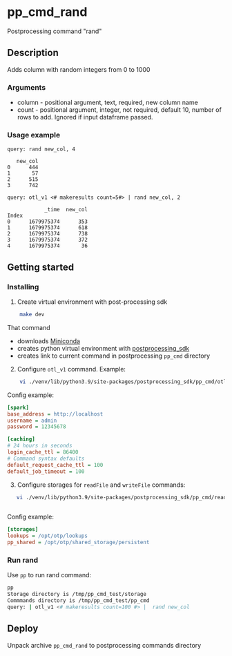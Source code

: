 # pp_cmd_rand
Postprocessing command "rand"
## Description
Adds column with random integers from 0 to 1000

### Arguments
- column - positional argument, text, required, new column name
- count - positional argument, integer, not required, default 10, number of rows to add. Ignored if input dataframe passed.

### Usage example
```
query: rand new_col, 4
```
```
   new_col
0      444
1       57
2      515
3      742

```
```
query: otl_v1 <# makeresults count=5#> | rand new_col, 2
```
```
            _time  new_col
Index                     
0      1679975374      353
1      1679975374      618
2      1679975374      738
3      1679975374      372
4      1679975374       36

```

## Getting started
### Installing
1. Create virtual environment with post-processing sdk 
```bash
    make dev
```
That command  
- downloads [Miniconda](https://docs.conda.io/en/latest/miniconda.html)
- creates python virtual environment with [postprocessing_sdk](https://github.com/ISGNeuroTeam/postprocessing_sdk)
- creates link to current command in postprocessing `pp_cmd` directory 

2. Configure `otl_v1` command. Example:  
```bash
    vi ./venv/lib/python3.9/site-packages/postprocessing_sdk/pp_cmd/otl_v1/config.ini
```
Config example:  
```ini
[spark]
base_address = http://localhost
username = admin
password = 12345678

[caching]
# 24 hours in seconds
login_cache_ttl = 86400
# Command syntax defaults
default_request_cache_ttl = 100
default_job_timeout = 100
```

3. Configure storages for `readFile` and `writeFile` commands:  
```bash
   vi ./venv/lib/python3.9/site-packages/postprocessing_sdk/pp_cmd/readFile/config.ini
   
```
Config example:  
```ini
[storages]
lookups = /opt/otp/lookups
pp_shared = /opt/otp/shared_storage/persistent
```

### Run rand
Use `pp` to run rand command:  
```bash
pp
Storage directory is /tmp/pp_cmd_test/storage
Commmands directory is /tmp/pp_cmd_test/pp_cmd
query: | otl_v1 <# makeresults count=100 #> |  rand new_col
```
## Deploy
Unpack archive `pp_cmd_rand` to postprocessing commands directory